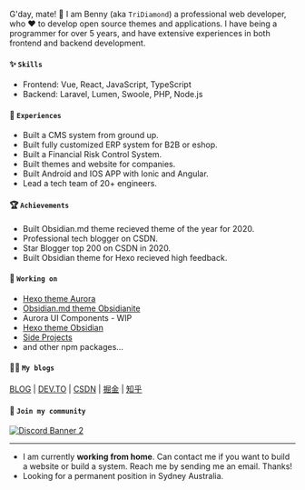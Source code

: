 <!--
**TriDiamond/TriDiamond** is a ✨ _special_ ✨ repository because its `README.md` (this file) appears on your GitHub profile.

Here are some ideas to get you started:

- 🔭 I’m currently working on ...
- 🌱 I’m currently learning ...
- 👯 I’m looking to collaborate on ...
- 🤔 I’m looking for help with ...
- 💬 Ask me about ...
- 📫 How to reach me: ...
- 😄 Pronouns: ...
- ⚡ Fun fact: ...
-->

G'day, mate! 👋 I am Benny (aka `TriDiamond`) a professional web developer, who ❤️ to develop open source themes and applications. I have being a programmer for over 5 years, and have extensive experiences in both frontend and backend development. 

#### ✨ `Skills`

- Frontend: Vue, React, JavaScript, TypeScript
- Backend: Laravel, Lumen, Swoole, PHP, Node.js 

#### 📜 `Experiences`

- Built a CMS system from ground up.
- Built fully customized ERP system for B2B or eshop.
- Built a Financial Risk Control System.
- Built themes and website for companies.
- Built Android and IOS APP with Ionic and Angular.
- Lead a tech team of 20+ engineers. 

#### 🏆 `Achievements`

- Built Obsidian.md theme recieved theme of the year for 2020.
- Professional tech blogger on CSDN.
- Star Blogger top 200 on CSDN in 2020.
- Built Obsidian theme for Hexo recieved high feedback.

#### 🔭 `Working on`

- [Hexo theme Aurora](https://github.com/auroral-ui/hexo-theme-aurora)
- [Obsidian.md theme Obsidianite](https://github.com/TriDiamond/Obsidian-Obsidianite)
- Aurora UI Components - WIP
- [Hexo theme Obsidian](https://github.com/TriDiamond/hexo-theme-obsidian)
- [Side Projects](https://github.com/TriDiamond/projects)
- and other npm packages...

#### ✍🏻 `My blogs`

[BLOG](https://tridiamond.tech) | [DEV.TO](https://dev.to/tridiamond) | [CSDN](https://blog.csdn.net/TriDiamond6) | [掘金](https://juejin.im/user/1873223546578589/posts) | [知乎](https://www.zhihu.com/people/tridiamond)

#### 💬 `Join my community`

<a href="https://discord.gg/VC7CrYfds5"><img src="https://discordapp.com/api/guilds/801943105913225246/widget.png?style=banner2" alt="Discord Banner 2"/></a>

---

- I am currently **working from home**. Can contact me if you want to build a website or build a system. Reach me by sending me an email. Thanks!
- Looking for a permanent position in Sydney Australia.

